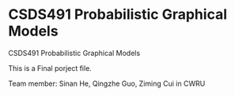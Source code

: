 # CSDS491 Probabilistic Graphical Models
 CSDS491 Probabilistic Graphical Models

This is a Final porject file.

Team member:
Sinan He, Qingzhe Guo, Ziming Cui in CWRU

